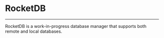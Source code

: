 # RocketDB

---

RocketDB is a work-in-progress database manager that supports both remote and local databases.
